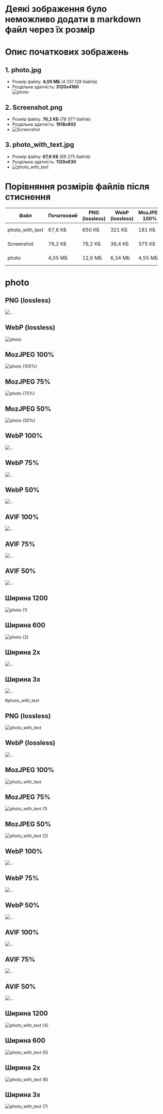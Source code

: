 # Деякі зображення було неможливо додати в markdown файл через їх розмір
# Опис початкових зображень

## 1. photo.jpg
- Розмір файлу: **4,05 МБ** (4 251 128 байтів)  
- Роздільна здатність: **3120x4160**  
![photo](https://github.com/user-attachments/assets/673981e0-6a40-4cd2-aeb8-f7e00b24b6bf)


## 2. Screenshot.png
- Розмір файлу: **76,2 КБ** (78 077 байтів)  
- Роздільна здатність: **1918x802**  
- ![Screenshot](https://github.com/user-attachments/assets/c8bd96e3-7373-481a-bdab-e6e9a7a2e972)


## 3. photo_with_text.jpg
- Розмір файлу: **67,6 КБ** (69 275 байтів)  
- Роздільна здатність: **1120x630**
- ![photo_with_text](https://github.com/user-attachments/assets/6615b145-d4b9-4c90-9925-6b1f6e33a070)


# Порівняння розмірів файлів після стиснення

| Файл              | Початковий     | PNG (lossless) | WebP (lossless) | MozJPEG 100% | MozJPEG 75% | MozJPEG 50% | WebP 100% | WebP 75% | WebP 50% | AVIF 100% | AVIF 75% | AVIF 50% | Ширина 1200 | Ширина 600 | Ширина 2х | Ширина 3х |
|-------------------|----------------|----------------|-----------------|--------------|-------------|-------------|-----------|----------|----------|-----------|----------|----------|--------------|-------------|------------|------------|
| photo_with_text   | 67,6 КБ        | 650 КБ         | 321 КБ          | 181 КБ       | 47,1 КБ     | 28,6 КБ     | 133 КБ    | 35,8 КБ  | 27,9 КБ  | 118 КБ    | 46,9 КБ  | 23,7 КБ  | 1,20 МБ      | 600 КБ      | 8,10 МБ     | 18,2 МБ     |
| Screenshot        | 76,2 КБ        | 76,2 КБ        | 36,4 КБ         | 375 КБ       | 100 КБ      | 67,8 КБ     | 92,8 КБ   | 44,5 КБ  | 36,6 КБ  | 34,4 КБ   | 15,9 КБ  | 10,4 КБ  | 890 КБ       | 445 КБ      | 2,70 МБ     | 5,40 МБ     |
| photo             | 4,05 МБ        | 12,6 МБ        | 6,34 МБ         | 4,55 МБ      | 890 КБ      | 514 КБ      | 3,57 МБ   | 700 КБ   | 464 КБ   | 3,34 МБ   | 1,02 МБ  | 376 КБ   | 3,87 МБ      | 1,94 МБ     | 8,10 МБ     | 18,2 МБ     |

# photo
## PNG (lossless)

<img src="photo.png" alt="..." >

## WebP (lossless)

![photo](https://github.com/user-attachments/assets/64b97e9c-43c9-4a1c-aa52-9db4e8d918af)

## MozJPEG 100%

![photo (100%)](https://github.com/user-attachments/assets/bb41af84-359e-411a-88e6-3de8349212e8)

## MozJPEG 75%

![photo (75%)](https://github.com/user-attachments/assets/c4a0b9ab-1381-4808-b6d0-952dfc6eb41c)

## MozJPEG 50%

![photo (50%)](https://github.com/user-attachments/assets/29d2da3e-5481-4fdd-a6a3-908dea2940ab)

## WebP 100%

<img src="photo (1).webp" alt="..." >

## WebP 75%

<img src="photo (2).webp" alt="..." >

## WebP 50%

<img src="photo (3).webp" alt="..." >

## AVIF 100%

<img src="photo.avif" alt="..." >

## AVIF 75%

<img src="photo (1).avif" alt="..." >

## AVIF 50%

<img src="photo (2).avif" alt="..." >

## Ширина 1200

![photo (1)](https://github.com/user-attachments/assets/628dd260-ac78-4bc6-9ce1-2fc4c7fa5a28)

## Ширина 600

![photo (2)](https://github.com/user-attachments/assets/ceda9574-4409-4694-9928-cd3b60c44944)

## Ширина 2х

<img src="photo (3).png" alt="..." >

## Ширина 3х

<img src="photo (1).png" alt="..." >

#photo_with_text

## PNG (lossless)

![photo_with_text](https://github.com/user-attachments/assets/b766eccf-a5d9-41af-9f8d-2abbe896ea7e)

## WebP (lossless)

<img src="photo_with_text.webp" alt="..." >

## MozJPEG 100%

![photo_with_text](https://github.com/user-attachments/assets/afa6b55b-e3ca-40f7-92c7-a91d2422c4ba)

## MozJPEG 75%

![photo_with_text (1)](https://github.com/user-attachments/assets/3ee8a0e5-2679-4a6b-92c1-d8f8af4fb69d)

## MozJPEG 50%

![photo_with_text (2)](https://github.com/user-attachments/assets/5678373d-980d-423d-aa7a-4dcd701b5f89)

## WebP 100%

<img src="photo_with_text (1).webp" alt="..." >

## WebP 75%

<img src="photo_with_text (2).webp" alt="..." >

## WebP 50%

<img src="photo_with_text (3).webp" alt="..." >

## AVIF 100%

<img src="photo_with_text.avif" alt="..." >

## AVIF 75%

<img src="photo_with_text (1).avif" alt="..." >

## AVIF 50%

<img src="photo_with_text (2).avif" alt="..." >

## Ширина 1200

![photo_with_text (4)](https://github.com/user-attachments/assets/b8056662-af70-4ecb-92a2-14796f8a28a2)


## Ширина 600

![photo_with_text (5)](https://github.com/user-attachments/assets/717eb97f-b92d-404d-a407-6fabe0197445)


## Ширина 2х

![photo_with_text (6)](https://github.com/user-attachments/assets/875a88d0-5da4-423d-9256-d330d8b793b7)


## Ширина 3х

![photo_with_text (7)](https://github.com/user-attachments/assets/71d04518-31db-4bda-aaba-22a43a8d5044)

